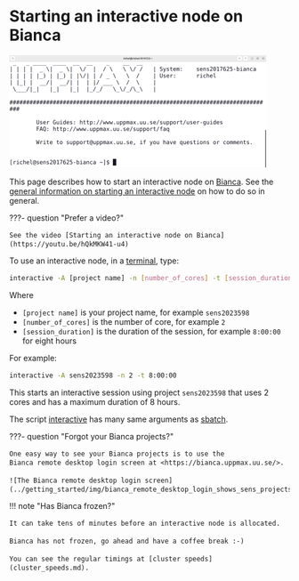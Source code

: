 # Starting an interactive node on Bianca

![Log in to Bianca via a terminal](./img/login_bianca_via_terminal_terminal_462_x_202.png)

This page describes how to start an interactive node on [Bianca](bianca.md).
See the [general information on starting an interactive node](start_interactive_node.md)
on how to do so in general.

???- question "Prefer a video?"

    See the video [Starting an interactive node on Bianca](https://youtu.be/hQkMKW41-u4)

To use an interactive node, in a [terminal](../software/terminal.md), type:

```bash
interactive -A [project name] -n [number_of_cores] -t [session_duration]
```

Where

- `[project name]` is your project name, for example `sens2023598`
- `[number_of_cores]` is the number of core, for example `2`
- `[session_duration]` is the duration of the session, for example `8:00:00`
  for eight hours

For example:

```bash
interactive -A sens2023598 -n 2 -t 8:00:00
```

This starts an interactive session using project `sens2023598`
that uses 2 cores and has a maximum duration of 8 hours.

The script [interactive](../software/interactive.md) has many same arguments
as [sbatch](../software/sbatch.md).

???- question "Forgot your Bianca projects?"

    One easy way to see your Bianca projects is to use the
    Bianca remote desktop login screen at <https://bianca.uppmax.uu.se/>.

    ![The Bianca remote desktop login screen](../getting_started/img/bianca_remote_desktop_login_shows_sens_projects.png)

!!! note "Has Bianca frozen?"

    It can take tens of minutes before an interactive node is allocated.
    
    Bianca has not frozen, go ahead and have a coffee break :-)

    You can see the regular timings at [cluster speeds](cluster_speeds.md).
